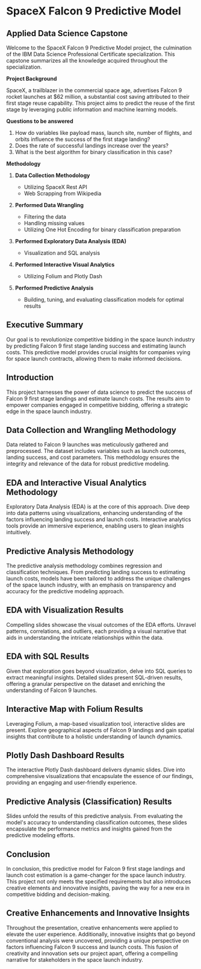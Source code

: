 # SpaceX Falcon 9 Predictive Model

## Applied Data Science Capstone

Welcome to the SpaceX Falcon 9 Predictive Model project, the culmination of the IBM Data Science Professional Certificate specialization. This capstone summarizes all the knowledge acquired throughout the specialization.

**Project Background**

SpaceX, a trailblazer in the commercial space age, advertises Falcon 9 rocket launches at $62 million, a substantial cost saving attributed to their first stage reuse capability. This project aims to predict the reuse of the first stage by leveraging public information and machine learning models.

**Questions to be answered**
1. How do variables like payload mass, launch site, number of flights, and orbits influence the success of the first stage landing?
2. Does the rate of successful landings increase over the years?
3. What is the best algorithm for binary classification in this case?

**Methodology**
1. **Data Collection Methodology**
   - Utilizing SpaceX Rest API
   - Web Scrapping from Wikipedia

2. **Performed Data Wrangling**
   - Filtering the data
   - Handling missing values
   - Utilizing One Hot Encoding for binary classification preparation

3. **Performed Exploratory Data Analysis (EDA)**
   - Visualization and SQL analysis

4. **Performed Interactive Visual Analytics**
   - Utilizing Folium and Plotly Dash

5. **Performed Predictive Analysis**
   - Building, tuning, and evaluating classification models for optimal results

## Executive Summary

Our goal is to revolutionize competitive bidding in the space launch industry by predicting Falcon 9 first stage landing success and estimating launch costs. This predictive model provides crucial insights for companies vying for space launch contracts, allowing them to make informed decisions.

## Introduction

This project harnesses the power of data science to predict the success of Falcon 9 first stage landings and estimate launch costs. The results aim to empower companies engaged in competitive bidding, offering a strategic edge in the space launch industry.

## Data Collection and Wrangling Methodology

Data related to Falcon 9 launches was meticulously gathered and preprocessed. The dataset includes variables such as launch outcomes, landing success, and cost parameters. This methodology ensures the integrity and relevance of the data for robust predictive modeling.

## EDA and Interactive Visual Analytics Methodology

Exploratory Data Analysis (EDA) is at the core of this approach. Dive deep into data patterns using visualizations, enhancing understanding of the factors influencing landing success and launch costs. Interactive analytics tools provide an immersive experience, enabling users to glean insights intuitively.

## Predictive Analysis Methodology

The predictive analysis methodology combines regression and classification techniques. From predicting landing success to estimating launch costs, models have been tailored to address the unique challenges of the space launch industry, with an emphasis on transparency and accuracy for the predictive modeling approach.

## EDA with Visualization Results

Compelling slides showcase the visual outcomes of the EDA efforts. Unravel patterns, correlations, and outliers, each providing a visual narrative that aids in understanding the intricate relationships within the data.

## EDA with SQL Results

Given that exploration goes beyond visualization, delve into SQL queries to extract meaningful insights. Detailed slides present SQL-driven results, offering a granular perspective on the dataset and enriching the understanding of Falcon 9 launches.

## Interactive Map with Folium Results

Leveraging Folium, a map-based visualization tool, interactive slides are present. Explore geographical aspects of Falcon 9 landings and gain spatial insights that contribute to a holistic understanding of launch dynamics.

## Plotly Dash Dashboard Results

The interactive Plotly Dash dashboard delivers dynamic slides. Dive into comprehensive visualizations that encapsulate the essence of our findings, providing an engaging and user-friendly experience.

## Predictive Analysis (Classification) Results

Slides unfold the results of this predictive analysis. From evaluating the model's accuracy to understanding classification outcomes, these slides encapsulate the performance metrics and insights gained from the predictive modeling efforts.

## Conclusion

In conclusion, this predictive model for Falcon 9 first stage landings and launch cost estimation is a game-changer for the space launch industry. This project not only meets the specified requirements but also introduces creative elements and innovative insights, paving the way for a new era in competitive bidding and decision-making.

## Creative Enhancements and Innovative Insights

Throughout the presentation, creative enhancements were applied to elevate the user experience. Additionally, innovative insights that go beyond conventional analysis were uncovered, providing a unique perspective on factors influencing Falcon 9 success and launch costs. This fusion of creativity and innovation sets our project apart, offering a compelling narrative for stakeholders in the space launch industry.
